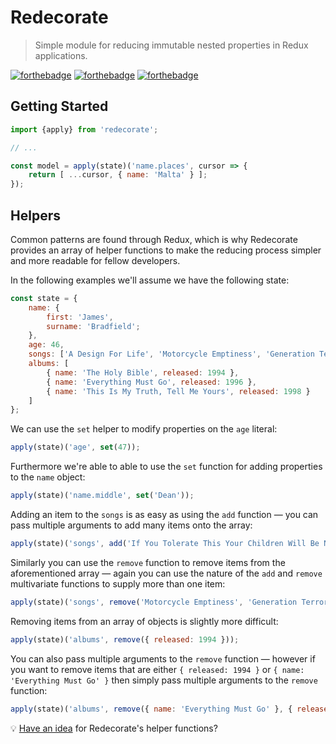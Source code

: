 # Redecorate

> Simple module for reducing immutable nested properties in Redux applications.

[![forthebadge](http://forthebadge.com/images/badges/built-with-love.svg)](http://forthebadge.com)
[![forthebadge](http://forthebadge.com/images/badges/for-sharks.svg)](http://forthebadge.com)
[![forthebadge](http://forthebadge.com/images/badges/uses-js.svg)](http://forthebadge.com)

## Getting Started

```javascript
import {apply} from 'redecorate';

// ...

const model = apply(state)('name.places', cursor => {
    return [ ...cursor, { name: 'Malta' } ];
});
```

## Helpers

Common patterns are found through Redux, which is why Redecorate provides an array of helper functions to make the reducing process simpler and more readable for fellow developers.

In the following examples we'll assume we have the following state:

```javascript
const state = {
    name: {
        first: 'James',
        surname: 'Bradfield';
    },
    age: 46,
    songs: ['A Design For Life', 'Motorcycle Emptiness', 'Generation Terrorists'],
    albums: [
        { name: 'The Holy Bible', released: 1994 },
        { name: 'Everything Must Go', released: 1996 },
        { name: 'This Is My Truth, Tell Me Yours', released: 1998 }
    ]
};
```

We can use the `set` helper to modify properties on the `age` literal:

```javascript
apply(state)('age', set(47));
```

Furthermore we're able to able to use the `set` function for adding properties to the `name` object:

```javascript
apply(state)('name.middle', set('Dean'));
```

Adding an item to the `songs` is as easy as using the `add` function &mdash; you can pass multiple arguments to add many items onto the array:

```javascript
apply(state)('songs', add('If You Tolerate This Your Children Will Be Next'));
```

Similarly you can use the `remove` function to remove items from the aforementioned array &mdash; again you can use the nature of the `add` and `remove` multivariate functions to supply more than one item:

```javascript
apply(state)('songs', remove('Motorcycle Emptiness', 'Generation Terrorists'));
```

Removing items from an array of objects is slightly more difficult:

```javascript
apply(state)('albums', remove({ released: 1994 }));
```

You can also pass multiple arguments to the `remove` function &mdash; however if you want to remove items that are either `{ released: 1994 }` or `{ name: 'Everything Must Go' }` then simply pass multiple arguments to the `remove` function:

```javascript
apply(state)('albums', remove({ name: 'Everything Must Go' }, { released: 1994 }));
```

:bulb: [Have an idea](https://github.com/Wildhoney/Redecorate/issues/new) for Redecorate's helper functions?
